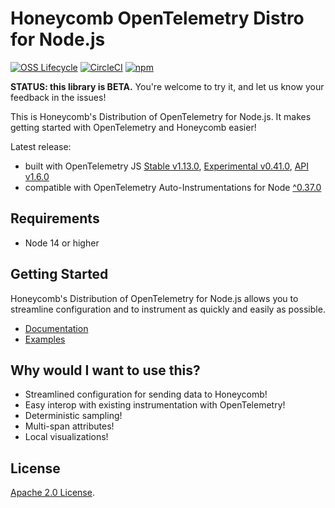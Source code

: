 # Honeycomb OpenTelemetry Distro for Node.js

[![OSS Lifecycle](https://img.shields.io/osslifecycle/honeycombio/honeycomb-opentelemetry-node)](https://github.com/honeycombio/home/blob/main/honeycomb-oss-lifecycle-and-practices.md)
[![CircleCI](https://circleci.com/gh/honeycombio/honeycomb-opentelemetry-node.svg?style=shield)](https://circleci.com/gh/honeycombio/honeycomb-opentelemetry-node)
[![npm](https://img.shields.io/npm/v/@honeycombio/opentelemetry-node)](https://www.npmjs.com/package/@honeycombio/opentelemetry-node)

**STATUS: this library is BETA.**
You're welcome to try it, and let us know your feedback in the issues!

This is Honeycomb's Distribution of OpenTelemetry for Node.js.
It makes getting started with OpenTelemetry and Honeycomb easier!

Latest release:

- built with OpenTelemetry JS [Stable v1.13.0](https://github.com/open-telemetry/opentelemetry-js/releases/tag/v1.13.0), [Experimental v0.41.0](https://github.com/open-telemetry/opentelemetry-js/releases/tag/experimental%2Fv0.41.0), [API v1.6.0](https://github.com/open-telemetry/opentelemetry-js/releases/tag/api%2Fv1.4.1)
- compatible with OpenTelemetry Auto-Instrumentations for Node [^0.37.0](https://github.com/open-telemetry/opentelemetry-js-contrib/releases/tag/auto-instrumentations-node-v0.39.3)

## Requirements

- Node 14 or higher

## Getting Started

Honeycomb's Distribution of OpenTelemetry for Node.js allows you to streamline configuration and to instrument as quickly and easily as possible.

- [Documentation](https://docs.honeycomb.io/getting-data-in/opentelemetry/node-distro/)
- [Examples](/examples/)

## Why would I want to use this?

- Streamlined configuration for sending data to Honeycomb!
- Easy interop with existing instrumentation with OpenTelemetry!
- Deterministic sampling!
- Multi-span attributes!
- Local visualizations!

## License

[Apache 2.0 License](./LICENSE).
